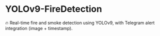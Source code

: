 # YOLOv9-FireDetection
🔥 Real-time fire and smoke detection using YOLOv9, with Telegram alert integration (image + timestamp).
